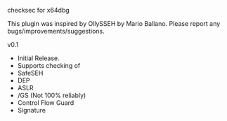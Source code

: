 checksec for x64dbg

This plugin was inspired by OllySSEH by Mario Ballano.
Please report any bugs/improvements/suggestions.

v0.1
- Initial Release.
- Supports checking of
 - SafeSEH
 - DEP
 - ASLR
 - /GS (Not 100% reliably)
 - Control Flow Guard
 - Signature